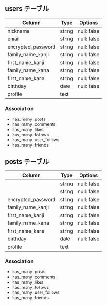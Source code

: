 ## users テーブル

| Column                | Type       | Options     |
| ----------------------| -----------| ----------- |
| nickname              | string     | null: false |
| email                 | string     | null: false |
| encrypted_password    | string     | null: false |
| family_name_kanji     | string     | null: false |
| first_name_kanji      | string     | null: false |
| family_name_kana      | string     | null: false |
| first_name_kana       | string     | null: false |
| birthday              | date       | null: false |
| profile               | text       |             |

### Association

- has_many :posts
- has_many :comments
- has_many :likes
- has_many :follows
- has_many :user_follows
- has_many :friends

## posts テーブル

| Column                | Type       | Options     |
| ----------------------| -----------| ----------- |
|               | string     | null: false |
|                  | string     | null: false |
| encrypted_password    | string     | null: false |
| family_name_kanji     | string     | null: false |
| first_name_kanji      | string     | null: false |
| family_name_kana      | string     | null: false |
| first_name_kana       | string     | null: false |
| birthday              | date       | null: false |
| profile               | text       |             |

### Association

- has_many :posts
- has_many :comments
- has_many :likes
- has_many :follows
- has_many :user_follows
- has_many :friends